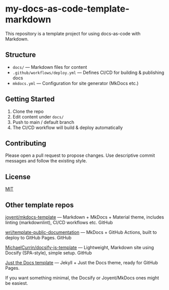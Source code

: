 # my-docs-as-code-template-markdown

This repository is a template project for using docs-as-code with Markdown.

## Structure

- `docs/` — Markdown files for content  
- `.github/workflows/deploy.yml` — Defines CI/CD for building & publishing docs  
- `mkdocs.yml` — Configuration for site generator (MkDocs etc.)

## Getting Started

1. Clone the repo  
2. Edit content under `docs/`  
3. Push to main / default branch  
4. The CI/CD workflow will build & deploy automatically

## Contributing

Please open a pull request to propose changes. Use descriptive commit messages and follow the existing style.

## License

[MIT](LICENSE)  

## Other template repos

[joyent/mkdocs-template](https://github.com/joyent/mkdocs-template) — Markdown + MkDocs + Material theme, includes linting (markdownlint), CI/CD workflows etc. 
GitHub
	
[wri/template-public-documentation](https://github.com/wri/template-public-documentation) — MkDocs + GitHub Actions, built to deploy to GitHub Pages. 
GitHub
	
[MichaelCurrin/docsify-js-template](https://github.com/MichaelCurrin/docsify-js-template) — Lightweight, Markdown site using Docsify (SPA-style), simple setup. 
GitHub
	
[Just the Docs template](https://just-the-docs.github.io/just-the-docs-template/) — Jekyll + Just the Docs theme, ready for GitHub Pages. 	

If you want something minimal, the Docsify or Joyent/MkDocs ones might be easiest.
